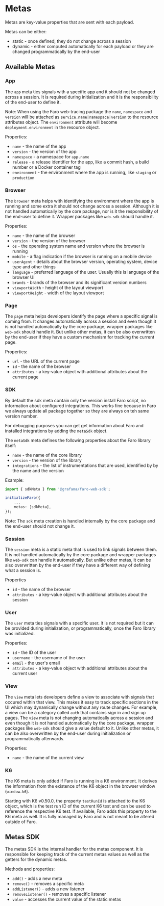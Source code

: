# Metas

Metas are key-value properties that are sent with each payload.

Metas can be either:

- static - once defined, they do not change across a session
- dynamic - either computed automatically for each payload or they are changed programmatically by the end-user

## Available Metas

### App

The `app` meta ties signals with a specific app and it should not be changed across a session. It is required during
initialization and it is the responsibility of the end-user to define it.

Note:
When using the Faro web-tracing package the `name`, `namespace` and `version` will be attached as
`service.name|namespace|version` to the resource attributes object.
The `environment` attribute will become `deployment.environment` in the resource object.

Properties:

- `name` - the name of the app
- `version` - the version of the app
- `namespace` - a namespace for `app.name`
- `release` - a release identifier for the app, like a commit hash, a build number or a Docker container tag
- `environment` - the environment where the app is running, like `staging` or `production`

### Browser

The `browser` meta helps with identifying the environment where the app is running and some extra it
should not change across a session. Although it is not handled automatically by the core package,
nor is it the responsibility of the end-user to define it. Wrapper packages like `web-sdk` should
handle it.

Properties:

- `name` - the name of the browser
- `version` - the version of the browser
- `os` - the operating system name and version where the browser is running
- `mobile` - a flag indication if the browser is running on a mobile device
- `userAgent` - details about the browser version, operating system, device type and other things
- `language` - preferred language of the user. Usually this is language of the browser UI
- `brands` - brands of the browser and its significant version numbers
- `viewportWidth` - height of the layout viewport
- `viewportHeight` - width of the layout viewport

### Page

The `page` meta helps developers identify the page where a specific signal is coming from. It changes automatically
across a session and even though it is not handled automatically by the core package, wrapper packages like `web-sdk`
should handle it. But unlike other metas, it can be also overwritten by the end-user if they have a custom mechanism for
tracking the current page.

Properties:

- `url` - the URL of the current page
- `id` - the name of the browser
- `attributes` - a key-value object with additional attributes about the current page

### SDK

By default the sdk meta contain only the version install Faro script, no information about configured
integrations. This works fine because in Faro we always update all package together so they are always
on teh same version number.

For debugging purposes you can get get information about Faro and installed integrations by adding
the `metaSdk` object.

The `metaSdk` meta defines the following properties about the Faro library itself:

- `name` - the name of the core library
- `version` - the version of the library
- `integrations` - the list of instrumentations that are used, identified by by the name and the version

Example:

```ts
import { sdkMeta } from '@grafana/faro-web-sdk';

initializeFaro({
    ...
    metas: [sdkMeta],
});

```

Note:
The `sdk` meta creation is handled internally by the core package and the end-user should not change it.

### Session

The `session` meta is a static meta that is used to link signals between them. It is not handled automatically by the
core package and wrapper packages like `web-sdk` can handle it automatically. But unlike other metas, it can be also
overwritten by the end-user if they have a different way of defining what a session is.

Properties

- `id` - the name of the browser
- `attributes` - a key-value object with additional attributes about the session

### User

The `user` meta ties signals with a specific user. It is not required but it can be provided during initialization, or
programmatically, once the Faro library was initialized.

Properties:

- `id` - the ID of the user
- `username` - the username of the user
- `email` - the user's email
- `attributes` - a key-value object with additional attributes about the current user

### View

The `view` meta lets developers define a view to associate with signals that occured within that view. This makes it
easy to track specific sections in the UI which may dynamically change without any route changes. For example, a view
can be a category called `auth` that contains sign in and sign up pages. The `view` meta is not changing automatically
across a session and even though it is not handled automatically by the core package, wrapper packages like `web-sdk`
should give a value default to it. Unlike other metas, it can be also overwritten by the end-user during initialization
or programmatically afterwards.

Properties:

- `name` - the name of the current view

### K6

The K6 meta is only added if Faro is running in a K6 environment.
It derives the information from the existence of the K6 object in the browser window (`window.k6`).

Starting with K6 v0.50.0, the property `testRunId` is attached to the K6 object, which is the
test run ID of the current K6 test and can be used to reference the respective K6 test.
If available, Faro adds this property to the K6 meta as well.
It is fully managed by Faro and is not meant to be altered outside of Faro.

## Metas SDK

The metas SDK is the internal handler for the metas component. It is responsible for keeping track of the current metas
values as well as the getters for the dynamic metas.

Methods and properties:

- `add()` - adds a new meta
- `remove()` - removes a specific meta
- `addListener()` - adds a new listener
- `removeListener()` - removes a specific listener
- `value` - accesses the current value of the static metas
